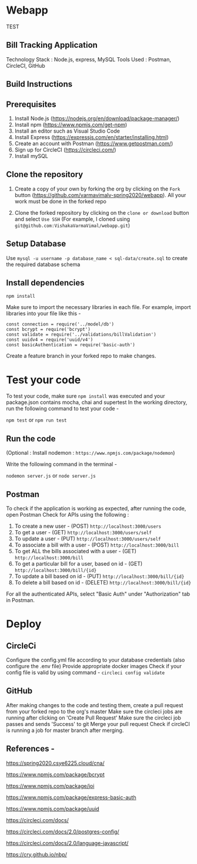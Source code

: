 # Webapp
TEST
## Bill Tracking Application 

Technology Stack : Node.js, express, MySQL
Tools Used :  Postman, CircleCI, GitHub

## Build Instructions 

## Prerequisites 

1. Install Node.js (https://nodejs.org/en/download/package-manager/)
2. Install npm (https://www.npmjs.com/get-npm)
3. Install an editor such as Visual Studio Code
4. Install Express (https://expressjs.com/en/starter/installing.html)
5. Create an account with Postman (https://www.getpostman.com/)
6. Sign up for CircleCI (https://circleci.com/)
7. Install mySQL

## Clone the repository 

1. Create a copy of your own by forking the org by clicking on the `Fork` button
   (https://github.com/varmavimalv-spring2020/webapp). All your work must be done in the forked repo

2. Clone the forked repository by clicking on the `clone or download` button and select `Use SSH`
   (For example, I cloned using `git@github.com:VishakaVarmaVimal/webapp.git`)

## Setup Database 

Use `mysql -u username -p database_name < sql-data/create.sql` to create the required database schema

## Install dependencies 

`npm install`

Make sure to import the necessary libraries in each file. For example, import libraries into your file like this -

```
const connection = require('../model/db')
const bcrypt = require('bcrypt')
const validate = require('../validations/billValidation')
const uuidv4 = require('uuid/v4')
const basicAuthentication = require('basic-auth')
```

Create a feature branch in your forked repo to make changes. 

# Test your code

To test your code, make sure `npm install` was executed and your package.json contains mocha, chai and supertest
In the working directory, run the following command to test your code -

`npm test` or `npm run test`

## Run the code 

(Optional : Install nodemon : `https://www.npmjs.com/package/nodemon`)

Write the following command in the terminal -

`nodemon server.js` or `node server.js` 

## Postman

To check if the application is working as expected, after running the code, open Postman
Check for APIs using the following :
1. To create a new user - (POST)
`http://localhost:3000/users`
2. To get a user - (GET)
`http://localhost:3000/users/self`
3. To update a user - (PUT)
`http://localhost:3000/users/self`
4. To associate a bill with a user - (POST)
`http://localhost:3000/bill`
5. To get ALL the bills associated with a user - (GET)
`http://localhost:3000/bill`
6. To get a particular bill for a user, based on id - (GET)
`http://localhost:3000/bill/{id}`
7. To update a bill based on id - (PUT)
`http://localhost:3000/bill/{id}`
8. To delete a bill based on id - (DELETE)
`http://localhost:3000/bill/{id}`

For all the authenticated APIs, select "Basic Auth" under "Authorization" tab in Postman.

# Deploy

## CircleCi

Configure the config.yml file according to your database credentials (also configure the .env file)
Provide appropriate docker images
Check if your config file is valid by using command -
`circleci config validate`

## GitHub

After making changes to the code and testing them,
create a pull request from your forked repo to the org's master
Make sure the circleci jobs are running after clicking on 'Create Pull Request'
Make sure the circleci job passes and sends 'Success' to git
Merge your pull request
Check if circleCI is running a job for master branch after merging.

## References -

https://spring2020.csye6225.cloud/cna/

https://www.npmjs.com/package/bcrypt

https://www.npmjs.com/package/joi

https://www.npmjs.com/package/express-basic-auth

https://www.npmjs.com/package/uuid

https://circleci.com/docs/

https://circleci.com/docs/2.0/postgres-config/

https://circleci.com/docs/2.0/language-javascript/

https://cry.github.io/nbp/
